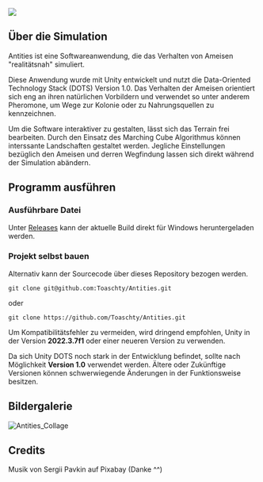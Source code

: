<p>
  <image src="https://github.com/Toaschty/Antities/assets/43918666/7a47e49f-3db1-4a8d-bd28-c285a37bcb72">
</p>

## Über die Simulation

Antities ist eine Softwareanwendung, die das Verhalten von Ameisen "realitätsnah" simuliert.

Diese Anwendung wurde mit Unity entwickelt und nutzt die Data-Oriented Technology Stack (DOTS) Version 1.0.
Das Verhalten der Ameisen orientiert sich eng an ihren natürlichen Vorbildern und verwendet so unter anderem Pheromone, um Wege zur Kolonie oder zu Nahrungsquellen zu kennzeichnen.

Um die Software interaktiver zu gestalten, lässt sich das Terrain frei bearbeiten. Durch den Einsatz des Marching Cube Algorithmus können interssante Landschaften gestaltet werden.
Jegliche Einstellungen bezüglich den Ameisen und derren Wegfindung lassen sich direkt während der Simulation abändern.

## Programm ausführen

### Ausführbare Datei

Unter [Releases](https://github.com/Toaschty/Antities/releases) kann der aktuelle Build direkt für Windows heruntergeladen werden.

### Projekt selbst bauen

Alternativ kann der Sourcecode über dieses Repository bezogen werden.

`git clone git@github.com:Toaschty/Antities.git`

oder

`git clone https://github.com/Toaschty/Antities.git`

Um Kompatibilitätsfehler zu vermeiden, wird dringend empfohlen, Unity in der Version **2022.3.7f1** oder einer neueren Version zu verwenden.

Da sich Unity DOTS noch stark in der Entwicklung befindet, sollte nach Möglichkeit **Version 1.0** verwendet werden. Ältere oder Zukünftige Versionen können schwerwiegende Änderungen in der Funktionsweise besitzen.

## Bildergalerie

![Antities_Collage](https://github.com/Toaschty/Antities/assets/43918666/84b25c55-75f8-47d8-83f9-beaf6eb34d91)


## Credits
Musik von Sergii Pavkin auf Pixabay (Danke ^^)
